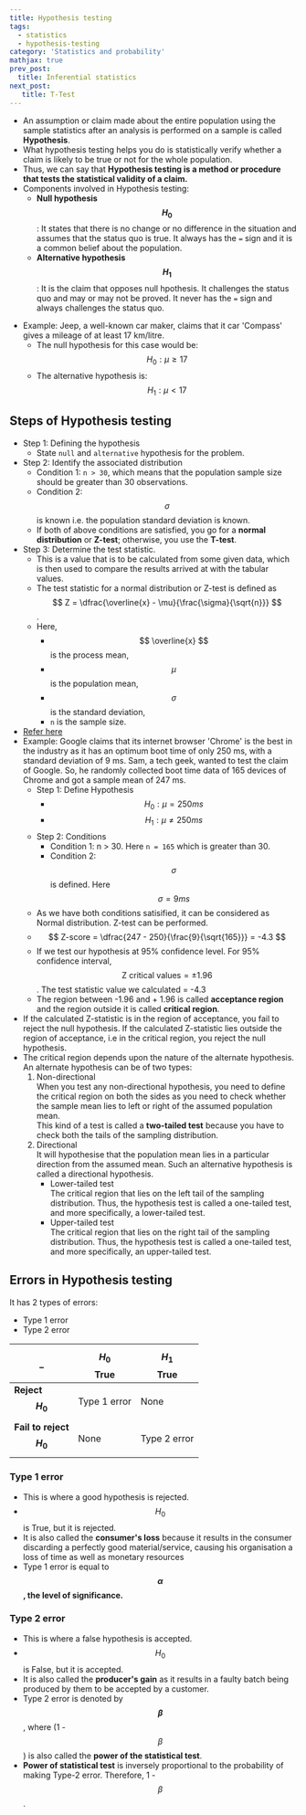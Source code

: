 ```yaml
---
title: Hypothesis testing
tags:
  - statistics
  - hypothesis-testing
category: 'Statistics and probability'
mathjax: true
prev_post: 
  title: Inferential statistics
next_post: 
   title: T-Test
---
```


+ An assumption or claim made about the entire population using the sample statistics after an analysis is performed on a sample is called __Hypothesis__.
+ What hypothesis testing helps you do is statistically verify whether a claim is likely to be true or not for the whole population.  
+ Thus, we can say that __Hypothesis testing is a method or procedure that tests the statistical validity of a claim.__
+ Components involved in Hypothesis testing:
  + __Null hypothesis $$ H_0 $$__: It states that there is no change or no difference in the situation and assumes that the status quo is true. It always has the `=` sign and it is a common belief about the population.
  + __Alternative hypothesis $$ H_1 $$__: It is the claim that opposes null hpothesis. It challenges the status quo and may or may not be proved. It never has the `=` sign and always challenges the status quo.
<!--more-->

+ Example: Jeep, a well-known car maker, claims that it car 'Compass' gives a mileage of at least 17 km/litre.
  + The null hypothesis for this case would be:  
    $$ H_0: \mu \geq 17 $$
  + The alternative hypothesis is:  
    $$ H_1: \mu < 17 $$

## Steps of Hypothesis testing

+ Step 1: Defining the hypothesis
  + State `null` and `alternative` hypothesis for the problem.
+ Step 2: Identify the associated distribution
  + Condition 1: `n > 30`, which means that the population sample size should be greater than 30 observations.
  + Condition 2: $$ \sigma $$ is known i.e. the population standard deviation is known.
  + If both of above conditions are satisfied, you go for a __normal distribution__ or __Z-test__; otherwise, you use the __T-test__.
+ Step 3: Determine the test statistic.
  + This is a value that is to be calculated from some given data, which is then used to compare the results arrived at with the tabular values.
  + The test statistic for a normal distribution or Z-test is defined as $$ Z = \dfrac{\overline{x} - \mu}{\frac{\sigma}{\sqrt{n}}} $$.
  + Here,
    + $$ \overline{x} $$ is the process mean,
    + $$ \mu $$ is the population mean,
    + $$ \sigma $$ is the standard deviation,
    + `n` is the sample size.
+ [Refer here](https://sphweb.bumc.bu.edu/otlt/MPH-Modules/BS/BS704_HypothesisTest-Means-Proportions/BS704_HypothesisTest-Means-Proportions3.html)
+ Example: Google claims that its internet browser 'Chrome' is the best in the industry as it has an optimum boot time of only 250 ms, with a standard deviation of 9 ms. Sam, a tech geek, wanted to test the claim of Google. So, he randomly collected boot time data of 165 devices of Chrome and got a sample mean of 247 ms.
  + Step 1: Define Hypothesis
    + $$ H_0: \mu = 250ms $$
    + $$ H_1: \mu \neq 250ms $$
  + Step 2: Conditions
    + Condition 1: n > 30. Here `n = 165` which is greater than 30.
    + Condition 2: $$ \sigma $$ is defined. Here $$ \sigma = 9ms $$
  + As we have both conditions satisified, it can be considered as Normal distribution. Z-test can be performed.
  + $$ Z-score = \dfrac{247 - 250}{\frac{9}{\sqrt{165}}} = -4.3 $$
  + If we test our hypothesis at 95% confidence level. For 95% confidence interval, $$ \text{Z critical values} = \pm1.96 $$. The test statistic value we calculated = -4.3
  + The region between -1.96 and + 1.96 is called __acceptance region__ and the region outside it is called __critical region__.
+ If the calculated Z-statistic is in the region of acceptance, you fail to reject the null hypothesis. If the calculated Z-statistic lies outside the region of acceptance, i.e in the critical region, you reject the null hypothesis.
+ The critical region depends upon the nature of the alternate hypothesis. An alternate hypothesis can be of two types:  
  1. Non-directional  
  When you test any non-directional hypothesis, you need to define the critical region on both the sides as you need to check whether the sample mean lies to left or right of the assumed population mean.  
  This kind of a test is called a __two-tailed test__ because you have to check both the tails of the sampling distribution.
  2. Directional  
  It will hypothesise that the population mean lies in a particular direction from the assumed mean. Such an alternative hypothesis is called a directional hypothesis.
     + Lower-tailed test  
     The critical region that lies on the left tail of the sampling distribution. Thus, the hypothesis test is called a one-tailed test, and more specifically, a lower-tailed test.
     + Upper-tailed test  
     The critical region that lies on the right tail of the sampling distribution. Thus, the hypothesis test is called a one-tailed test, and more specifically, an upper-tailed test.

## Errors in Hypothesis testing

It has 2 types of errors:

+ Type 1 error
+ Type 2 error

_ | $$ H_0 $$ True | $$ H_1 $$ True
--- | --- | ---
__Reject $$ H_0 $$__ | Type 1 error | None
__Fail to reject $$ H_0 $$__ | None | Type 2 error

### Type 1 error

+ This is where a good hypothesis is rejected.
+ $$ H_0 $$ is True, but it is rejected.
+ It is also called the __consumer's loss__ because it results in the consumer discarding a perfectly good material/service, causing his organisation a loss of time as well as monetary resources
+ Type 1 error is equal to __$$ \alpha $$, the level of significance.__

### Type 2 error

+ This is where a false hypothesis is accepted.
+ $$ H_0 $$ is False, but it is accepted.
+ It is also called the __producer's gain__ as it results in a faulty batch being produced by them to be accepted by a customer.
+ Type 2 error is denoted by __$$ \beta $$__, where (1 - $$ \beta $$) is also called the __power of the statistical test__.
+ **Power of statistical test** is inversely proportional to the probability of making Type-2 error. Therefore, 1 - $$ \beta $$.
